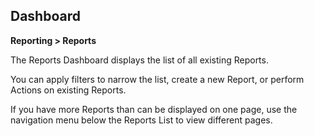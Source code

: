 ## Dashboard

**Reporting > Reports**

The Reports Dashboard displays the list of all existing Reports. 

You can apply filters to narrow the list, create a new Report, or perform Actions on existing Reports. 

If you have more Reports than can be displayed on one page, use the navigation menu below the Reports List to view different pages.
